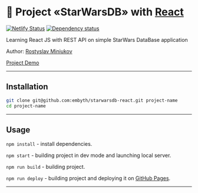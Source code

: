 # :star2: Project «StarWarsDB» with [React](https://reactjs.org/)

[![Netlify Status][netlify-image]][netlify-url]
[![Dependency status][dependency-image]][dependency-url]

Learning React JS with REST API on simple StarWars DataBase application

Author: [Rostyslav Miniukov](https://github.com/embyth/)

[Project Demo](https://starwarsdb-react.netlify.app/)

---

## Installation

```bash
git clone git@github.com:embyth/starwarsdb-react.git project-name
cd project-name
```

---

## Usage

`npm install` - install dependencies.

`npm start` - building project in dev mode and launching local server.

`npm run build` - building project.

`npm run deploy` - building project and deploying it on [GitHub Pages](https://pages.github.com).

---

[netlify-image]: https://api.netlify.com/api/v1/badges/13e794b4-ac1d-4a4a-9d47-3d1494eef20f/deploy-status
[netlify-url]: https://app.netlify.com/sites/starwarsdb-react/deploys
[dependency-image]: https://david-dm.org/embyth/starwarsdb-react/dev-status.svg?style=flat-square
[dependency-url]: https://david-dm.org/embyth/starwarsdb-react?type=dev
